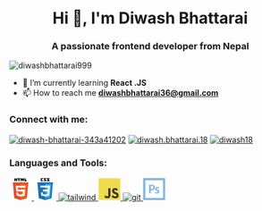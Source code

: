 <h1 align="center">Hi 👋, I'm Diwash Bhattarai</h1>
<h3 align="center">A passionate frontend developer from Nepal</h3>

<p align="left">
  <img
    src="https://komarev.com/ghpvc/?username=diwashbhattarai999&label=Profile%20views&color=0e75b6&style=flat"
    alt="diwashbhattarai999"
  />
</p>

- 🌱 I’m currently learning **React .JS** 
- 📫 How to reach me **diwashbhattarai36@gmail.com**

<h3 align="left">Connect with me:</h3>
<p align="left">
  <a href="https://linkedin.com/in/diwash-bhattarai-343a41202" target="blank"
    ><img
      align="center"
      src="https://raw.githubusercontent.com/rahuldkjain/github-profile-readme-generator/master/src/images/icons/Social/linked-in-alt.svg"
      alt="diwash-bhattarai-343a41202"
      height="30"
      width="40"
  /></a>
  <a href="https://fb.com/diwash.bhattarai.18" target="blank"
    ><img
      align="center"
      src="https://raw.githubusercontent.com/rahuldkjain/github-profile-readme-generator/master/src/images/icons/Social/facebook.svg"
      alt="diwash.bhattarai.18"
      height="30"
      width="40"
  /></a>
  <a href="https://instagram.com/diwash18" target="blank"
    ><img
      align="center"
      src="https://raw.githubusercontent.com/rahuldkjain/github-profile-readme-generator/master/src/images/icons/Social/instagram.svg"
      alt="diwash18"
      height="30"
      width="40"
  /></a>
</p>

<h3 align="left">Languages and Tools:</h3>
<p align="left">
  <a href="https://www.w3.org/html/" target="_blank" rel="noreferrer">
    <img
      src="https://raw.githubusercontent.com/devicons/devicon/master/icons/html5/html5-original-wordmark.svg"
      alt="html5"
      width="40"
      height="40"
    />
  </a>

  <a href="https://www.w3schools.com/css/" target="_blank" rel="noreferrer">
    <img
      src="https://raw.githubusercontent.com/devicons/devicon/master/icons/css3/css3-original-wordmark.svg"
      alt="css3"
      width="40"
      height="40"
    />
  </a>

  <a href="https://tailwindcss.com/" target="_blank" rel="noreferrer">
    <img
      src="https://www.vectorlogo.zone/logos/tailwindcss/tailwindcss-icon.svg"
      alt="tailwind"
      width="40"
      height="40"
    />
  </a>

  <a href="https://developer.mozilla.org/en-US/docs/Web/JavaScript" target="_blank" rel="noreferrer">
    <img
      src="https://raw.githubusercontent.com/devicons/devicon/master/icons/javascript/javascript-original.svg"
      alt="javascript"
      width="40"
      height="40"
    />
  </a>

  <a href="https://git-scm.com/" target="_blank" rel="noreferrer">
    <img src="https://www.vectorlogo.zone/logos/git-scm/git-scm-icon.svg"
      alt="git"
      width="40"
      height="40"
    />
  </a>

  <a href="https://www.photoshop.com/en" target="_blank" rel="noreferrer">
    <img src="https://raw.githubusercontent.com/devicons/devicon/master/icons/photoshop/photoshop-line.svg"
      alt="photoshop"
      width="40"
      height="40"
    />
  </a>
</p>

<!-- <p>
  <img
    align="left"
    src="https://github-readme-stats.vercel.app/api/top-langs?username=diwashbhattarai999&show_icons=true&locale=en&layout=compact"
    alt="diwashbhattarai999"
  />
</p>

<p>
  &nbsp;<img
    align="center"
    src="https://github-readme-stats.vercel.app/api?username=diwashbhattarai999&show_icons=true&locale=en"
    alt="diwashbhattarai999"
  />
</p>

<p>
  <img
    align="center"
    src="https://github-readme-streak-stats.herokuapp.com/?user=diwashbhattarai999&"
    alt="diwashbhattarai999"
  />
</p> -->

